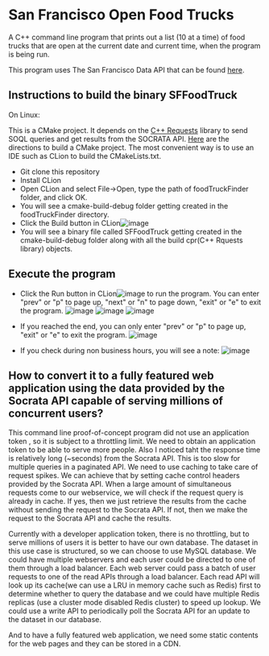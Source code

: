# San Francisco Open Food Trucks
A C++ command line program that prints out a list (10 at a time) of food trucks that are open at the current date and current time, when the program is being run.

This program uses The San Francisco Data API that can be found [here](https://dev.socrata.com/foundry/data.sfgov.org/bbb8-hzi6).


## Instructions to build the binary SFFoodTruck
On Linux:

This is a CMake project. It depends on the [C++ Requests](https://github.com/whoshuu/cpr) library to send SOQL queries and get results from the SOCRATA API. [Here](https://www.jetbrains.com/help/clion/quick-cmake-tutorial.html#lib-targets) are the directions to build a CMake project. The most convenient way is to use an IDE such as CLion to build the CMakeLists.txt. 
- Git clone this repository
- Install CLion
- Open CLion and select File->Open, type the path of foodTruckFinder folder, and click OK.
- You will see a cmake-build-debug folder getting created in the foodTruckFinder directory. 
- Click the Build button in CLion![image](https://user-images.githubusercontent.com/81490599/113206102-0a653f80-923d-11eb-9027-5959ed943d56.png)
- You will see a binary file called SFFoodTruck getting created in the cmake-build-debug folder along with all the build cpr(C++ Rquests library) objects.


## Execute the program
- Click the Run button in CLion![image](https://user-images.githubusercontent.com/81490599/113208219-88c2e100-923f-11eb-920d-3c2be9032833.png) to run the program.
You can enter "prev" or "p" to page up, "next" or "n" to page down, "exit" or "e" to exit the program.
![image](https://user-images.githubusercontent.com/81490599/113224661-e8c68100-9259-11eb-86a0-6980004f4b03.png)
![image](https://user-images.githubusercontent.com/81490599/113224936-7f933d80-925a-11eb-80e2-cd6be112dbea.png)
![image](https://user-images.githubusercontent.com/81490599/113224857-54a8e980-925a-11eb-9d40-569fe6bf0440.png)

- If you reached the end, you can only enter "prev" or "p" to page up, "exit" or "e" to exit the program.
![image](https://user-images.githubusercontent.com/81490599/113229695-7bb8e880-9265-11eb-87be-fe7136ac618e.png)

- If you check during non business hours, you will see a note:
![image](https://user-images.githubusercontent.com/81490599/113229883-d5211780-9265-11eb-8b12-89a9adb8696f.png)


## How to convert it to a fully featured web application using the data provided by the Socrata API capable of serving millions of concurrent users?
This command line proof-of-concept program did not use an application token , so it is subject to a throttling limit. We need to obtain an application token to be able to serve more people. Also I noticed taht the response time is relatively long (~seconds) from the Socrata API. This is too slow for multiple queries in a paginated API. We need to use caching to take care of request spikes. We can achieve that by setting cache control headers provided by the Socrata API. When a large amount of simultaneous requests come to our webservice, we will check if the request query is already in cache. If yes, then we just retrieve the results from the cache without sending the request to the Socrata API. If not, then we make the request to the Socrata API and cache the results.

Currently with a developer application token, there is no throttling, but to serve millions of users it is better to have our own database. The dataset in this use case is structured, so we can choose to use MySQL database. We could have multiple webservers and each user could be directed to one of them through a load balancer. Each web server could pass a batch of user requests to one of the read APIs through a load balancer. Each read API will look up its cache(we can use a LRU in memory cache such as Redis) first to determine whether to query the database and we could have multiple Redis replicas (use a cluster mode disabled Redis cluster) to speed up lookup. We could use a write API to periodically poll the Socrata API for an update to the dataset in our database. 

And to have a fully featured web application, we need some static contents for the web pages and they can be stored in a CDN.
